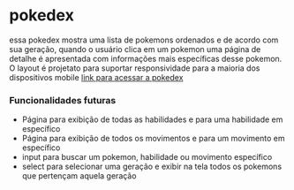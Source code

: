 # pokedex
essa pokedex mostra uma lista de pokemons ordenados e de acordo com sua geração, quando o usuário clica em um pokemon uma página de detalhe é apresentada com informações mais específicas desse pokemon. 
O layout é projetato para suportar responsividade para a maioria dos dispositivos mobile
<a href="https://pokedex-indol-xi.vercel.app/">link para acessar a pokedex</a>
### Funcionalidades futuras
- Página para exibição de todas as habilidades e para uma habilidade em específico
- Página para exibição de todos os movimentos e para um movimento em específico
- input para buscar um pokemon, habilidade ou movimento específico
- select para selecionar uma geração e exibir na tela todos os pokemons que pertençam aquela geração
